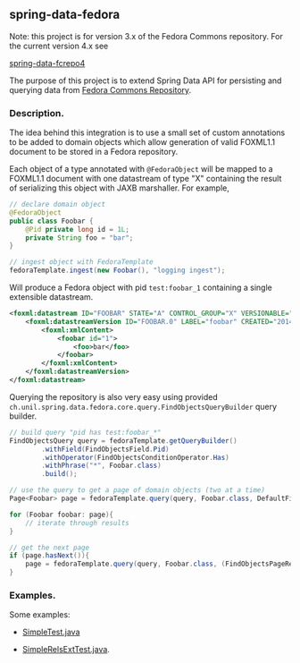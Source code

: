 ## spring-data-fedora

Note: this project is for version 3.x of the Fedora Commons repository. For the current version 4.x see

[spring-data-fcrepo4](https://github.com/gushakov/spring-data-fcrepo4)

The purpose of this project is to extend Spring Data API for persisting and querying data from
[Fedora Commons Repository](https://wiki.duraspace.org/display/FEDORA37/Fedora+3.7+Documentation).

### Description.

The idea behind this integration is to use a small set of custom annotations to be added to domain objects which
allow generation of valid FOXML1.1 document to be stored in a Fedora repository.

Each object of a type annotated with `@FedoraObject` will be mapped to a FOXML1.1 document with one datastream of type "X" containing
the result of serializing this object with JAXB marshaller. For example,

```java
// declare domain object
@FedoraObject
public class Foobar {
    @Pid private long id = 1L;
    private String foo = "bar";
}

// ingest object with FedoraTemplate
fedoraTemplate.ingest(new Foobar(), "logging ingest");
```
Will produce a Fedora object with pid `test:foobar_1` containing a single extensible datastream.

```xml
<foxml:datastream ID="FOOBAR" STATE="A" CONTROL_GROUP="X" VERSIONABLE="false">
    <foxml:datastreamVersion ID="FOOBAR.0" LABEL="foobar" CREATED="2014-11-10T17:09:05.137Z" MIMETYPE="text/xml" SIZE="44">
        <foxml:xmlContent>
            <foobar id="1">
                <foo>bar</foo>
            </foobar>
        </foxml:xmlContent>
    </foxml:datastreamVersion>
</foxml:datastream>
```

Querying the repository is also very easy using provided `ch.unil.spring.data.fedora.core.query.FindObjectsQueryBuilder` query builder.

```java
// build query "pid has test:foobar_*"
FindObjectsQuery query = fedoraTemplate.getQueryBuilder()
        .withField(FindObjectsField.Pid)
        .withOperator(FindObjectsConditionOperator.Has)
        .withPhrase("*", Foobar.class)
        .build();

// use the query to get a page of domain objects (two at a time)
Page<Foobar> page = fedoraTemplate.query(query, Foobar.class, DefaultFindObjectsPageRequest.firstPage(2));

for (Foobar foobar: page){
    // iterate through results
}

// get the next page
if (page.hasNext()){
    page = fedoraTemplate.query(query, Foobar.class, (FindObjectsPageRequest) page.nextPageable());
}
```

### Examples.

Some examples:

- [SimpleTest.java](https://github.unil.ch/gushakov/spring-data-fedora/blob/xstream/spring-data-fedora-examples/src/test/java/ch/unil/spring/data/fedora/examples/basic/SimpleTest.java)

- [SimpleRelsExtTest.java](https://github.unil.ch/gushakov/spring-data-fedora/blob/master/spring-data-fedora-examples/src/test/java/ch/unil/spring/data/fedora/examples/basic/SimpleRelsExtTest.java).
